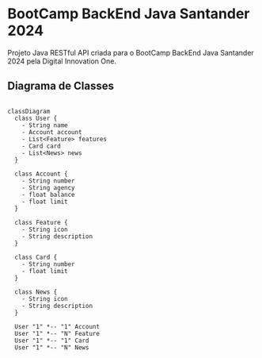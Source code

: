 # BootCamp BackEnd Java Santander 2024
Projeto Java RESTful API criada para o BootCamp BackEnd Java Santander 2024 pela Digital Innovation One.


## Diagrama de Classes

```mermaid

classDiagram
  class User {
    - String name
    - Account account
    - List<Feature> features
    - Card card
    - List<News> news
  }

  class Account {
    - String number
    - String agency
    - float balance
    - float limit
  }

  class Feature {
    - String icon
    - String description
  }

  class Card {
    - String number
    - float limit
  }

  class News {
    - String icon
    - String description
  }

  User "1" *-- "1" Account
  User "1" *-- "N" Feature
  User "1" *-- "1" Card
  User "1" *-- "N" News
```
